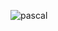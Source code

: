 ![pascal](https://user-images.githubusercontent.com/30559667/103449735-8077fb80-4c7a-11eb-8865-0a0ebde2dc21.PNG)
